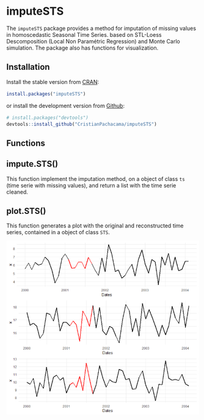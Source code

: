 imputeSTS
==========

The `imputeSTS` package provides a method for imputation of missing values in homoscedastic Seasonal Time Series. based on STL-Loess Descomposition (Local Non Paramétric Regression) and Monte Carlo simulation. The package also has functions for visualization.

Installation
----------------

Install the stable version from [CRAN](https://CRAN.R-project.org/package=imputeSTS):

``` r 
install.packages("imputeSTS")
```

or install the development version from [Github](https://github.com/CristianPachacama/imputeSTS):

``` r
# install.packages("devtools")
devtools::install_github("CristianPachacama/imputeSTS")
```

Functions
----------------
impute.STS() 
----------------
This function implement the imputation method, on a object of class `ts` (time serie with missing values), and return a list with the time serie cleaned. 


plot.STS()
----------------
This function generates a plot with the original and reconstructed time series, contained in a object of class `STS`.

<img src="man/figures/img1.png" align="center"/>
